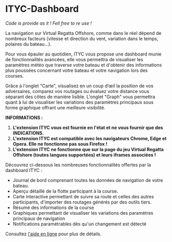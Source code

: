 # ITYC-Dashboard

*Code is provide as it ! Fell free to re use !*

La navigation sur Virtual Regatta Offshore, comme dans le réel dépend de nombreux facteurs (vitesse et direction du vent, variation dans le temps, polaires du bateau...).

Pour vous épauler au quotidien, ITYC vous propose une dashboard munie de fonctionnalités avancées, elle vous permettra de visualiser les paramètres météo que traverse votre bateau et d'obtenir des informations plus poussées concernant votre bateau et votre navigation lors des courses.

Grâce à l'onglet "Carte", visualisez en un coup d’œil la position de vos adversaires, comparez vos routages ou évaluez votre distance vous séparant des côtes de manière lisible. L'onglet "Graph" vous permettra quant à lui de visualiser les variations des paramètres principaux sous forme graphique offrant une meilleure visibilité.

**INFORMATIONS :**

1. **L'extension ITYC vous est fournie en l'état et ne vous fournir que des INDICATIONS.**
2. **L'extension ITYC est compatible avec les navigateurs Chrome, Edge et Opera. Elle ne fonctionne pas sous Firefox !**
3. **L'extension ITYC ne fonctionne que sur la page du jeu Virtual Regatta Offshore (toutes langues supportées) et leurs iframes associées !**

Découvrez ci-dessous les nombreuses fonctionnalités offertes par la dashboard ITYC :

* Journal de bord comprenant toutes les données de navigation de votre bateau.
* Aperçu détaillé de la flotte participant à la course.
* Carte interactive permettant de suivre sa route et celles des autres participants, d'importer des routages générés par des outils tiers.
* Résumé des informations de la course
* Graphiques permettant de visualiser les variations des paramètres principaux de navigation
* Notifications paramétrables dès qu'un changement est détecté

Consultez [l'aide en ligne](https://www.ityc.fr/aide_dash.html) pour plus de détails.
